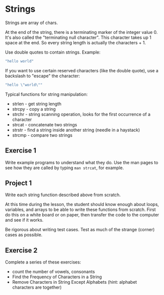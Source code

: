 # Strings #

Strings are array of chars. 

At the end of the string, there is a terminating marker of the integer value 0. It's also called the "terminating null character". This character takes up 1 space at the end. So every string length is actually the characters + 1.

Use double quotes to contain strings. Example:

```c
"hello world"
```

If you want to use certain reserved characters (like the double quote), use a backslash to "escape" the character:

```c
"hello \"world\""
```

Typical functions for string manipulation:

* strlen - get string length
* strcpy - copy a string
* strchr - string scanning operation, looks for the first occurrence of a character
* strcat - concatenate two strings
* strstr - find a string inside another string (needle in a haystack)
* strcmp - compare two strings

## Exercise 1

Write example programs to understand what they do. Use the man pages to see how they are called by typing `man strcat`, for example.

## Project 1

Write each string function described above from scratch.

At this time during the lesson, the student should know enough about loops, variables, and arrays to be able to write these functions from scratch. First do this on a white board or on paper, then transfer the code to the computer and see if it works.

Be rigorous about writing test cases. Test as much of the strange (corner) cases as possible.

## Exercise 2

Complete a series of these exercises:

* count the number of vowels, consonants
* Find the Frequency of Characters in a String
* Remove Characters in String Except Alphabets (hint: alphabet characters are together)
